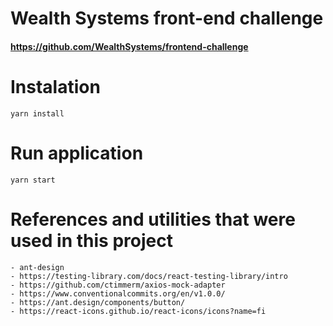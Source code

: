 # Wealth Systems front-end challenge

#### https://github.com/WealthSystems/frontend-challenge

#

# Instalation

```
yarn install
```

# Run application

```
yarn start
```

# References and utilities that were used in this project

    - ant-design
    - https://testing-library.com/docs/react-testing-library/intro
    - https://github.com/ctimmerm/axios-mock-adapter
    - https://www.conventionalcommits.org/en/v1.0.0/
    - https://ant.design/components/button/
    - https://react-icons.github.io/react-icons/icons?name=fi

